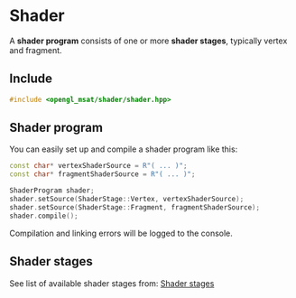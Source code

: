 # Shader

A **shader program** consists of one or more **shader stages**, typically vertex and fragment.

## Include
````c++
#include <opengl_msat/shader/shader.hpp>
````

## Shader program

You can easily set up and compile a shader program like this:

````c++
const char* vertexShaderSource = R"( ... )";
const char* fragmentShaderSource = R"( ... )";

ShaderProgram shader;
shader.setSource(ShaderStage::Vertex, vertexShaderSource);
shader.setSource(ShaderStage::Fragment, fragmentShaderSource);
shader.compile();
````

Compilation and linking errors will be logged to the console.

## Shader stages

See list of available shader stages from: [Shader stages](/lists/shader-stage)